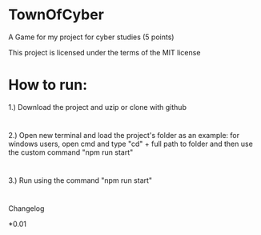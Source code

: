 # TownOfCyber
A Game for my project for cyber studies (5 points)

This project is licensed under the terms of the MIT license

# How to run:
1.) Download the project and uzip or clone with github
# 
2.) Open new terminal and load the project's folder
    as an example: for windows users, open cmd and type "cd" + full path to folder
    and then use the custom command "npm run start"
#
3.) Run using the command "npm run start"
#
Changelog

*0.01
